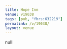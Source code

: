 ```yaml
---
title: Hope Inn
venue: v19038
tags: [pub, "fhrs:632219"]
permalink: /v/19038/
layout: venue
---
```

null